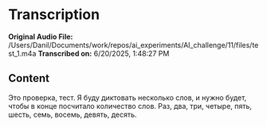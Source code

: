 # Transcription

**Original Audio File:** /Users/Danil/Documents/work/repos/ai_experiments/AI_challenge/11/files/test_1.m4a
**Transcribed on:** 6/20/2025, 1:48:27 PM

## Content

Это проверка, тест. Я буду диктовать несколько слов, и нужно будет, чтобы в конце посчитало количество слов. Раз, два, три, четыре, пять, шесть, семь, восемь, девять, десять.

